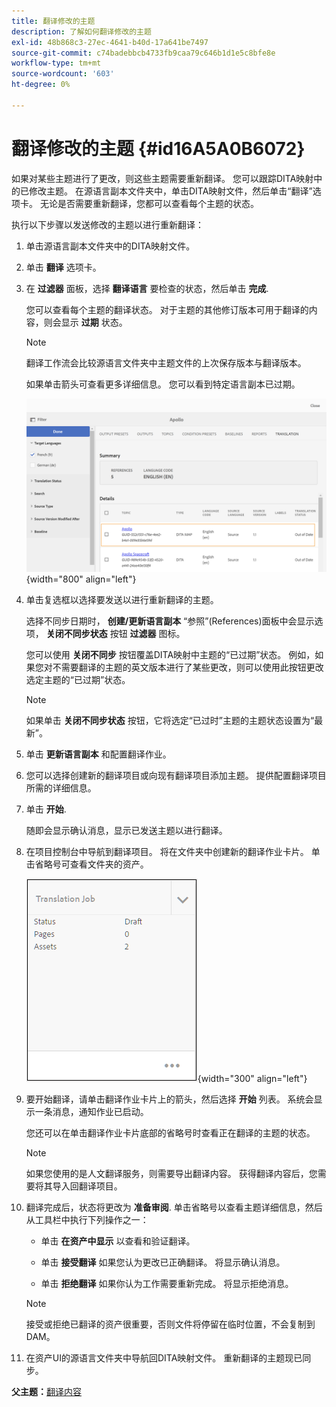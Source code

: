 ```yaml
---
title: 翻译修改的主题
description: 了解如何翻译修改的主题
exl-id: 48b868c3-27ec-4641-b40d-17a641be7497
source-git-commit: c74badebbcb4733fb9caa79c646b1d1e5c8bfe8e
workflow-type: tm+mt
source-wordcount: '603'
ht-degree: 0%

---
```


# 翻译修改的主题 {#id16A5A0B6072}

如果对某些主题进行了更改，则这些主题需要重新翻译。 您可以跟踪DITA映射中的已修改主题。 在源语言副本文件夹中，单击DITA映射文件，然后单击“翻译”选项卡。 无论是否需要重新翻译，您都可以查看每个主题的状态。

执行以下步骤以发送修改的主题以进行重新翻译：

1. 单击源语言副本文件夹中的DITA映射文件。

1. 单击 **翻译** 选项卡。

1. 在 **过滤器** 面板，选择 **翻译语言** 要检查的状态，然后单击 **完成**.

   您可以查看每个主题的翻译状态。 对于主题的其他修订版本可用于翻译的内容，则会显示 **过期** 状态。

   >[!NOTE]
   >
   > 翻译工作流会比较源语言文件夹中主题文件的上次保存版本与翻译版本。

   如果单击箭头可查看更多详细信息。 您可以看到特定语言副本已过期。

   ![](images/out-of-sync-uuid.png){width="800" align="left"}

1. 单击复选框以选择要发送以进行重新翻译的主题。

   选择不同步日期时， **创建/更新语言副本** “参照”(References)面板中会显示选项， **关闭不同步状态** 按钮 **过滤器** 图标。

   您可以使用 **关闭不同步** 按钮覆盖DITA映射中主题的“已过期”状态。 例如，如果您对不需要翻译的主题的英文版本进行了某些更改，则可以使用此按钮更改选定主题的“已过期”状态。

   >[!NOTE]
   >
   > 如果单击 **关闭不同步状态** 按钮，它将选定“已过时”主题的主题状态设置为“最新”。

1. 单击 **更新语言副本** 和配置翻译作业。

1. 您可以选择创建新的翻译项目或向现有翻译项目添加主题。 提供配置翻译项目所需的详细信息。

1. 单击 **开始**.

   随即会显示确认消息，显示已发送主题以进行翻译。

1. 在项目控制台中导航到翻译项目。 将在文件夹中创建新的翻译作业卡片。 单击省略号可查看文件夹的资产。

   ![](images/incremental-job.PNG){width="300" align="left"}

1. 要开始翻译，请单击翻译作业卡片上的箭头，然后选择 **开始** 列表。 系统会显示一条消息，通知作业已启动。

   您还可以在单击翻译作业卡片底部的省略号时查看正在翻译的主题的状态。

   >[!NOTE]
   >
   > 如果您使用的是人文翻译服务，则需要导出翻译内容。 获得翻译内容后，您需要将其导入回翻译项目。

1. 翻译完成后，状态将更改为 **准备审阅**. 单击省略号以查看主题详细信息，然后从工具栏中执行下列操作之一：

   - 单击 **在资产中显示** 以查看和验证翻译。

   - 单击 **接受翻译** 如果您认为更改已正确翻译。 将显示确认消息。

   - 单击 **拒绝翻译** 如果你认为工作需要重新完成。 将显示拒绝消息。
   >[!NOTE]
   >
   > 接受或拒绝已翻译的资产很重要，否则文件将停留在临时位置，不会复制到DAM。

1. 在资产UI的源语言文件夹中导航回DITA映射文件。 重新翻译的主题现已同步。


**父主题：**[&#x200B;翻译内容](translation.md)
